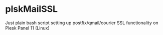 plskMailSSL
===========

Just plain bash script setting up postfix/qmail/courier SSL functionality on Plesk Panel 11 (Linux)
